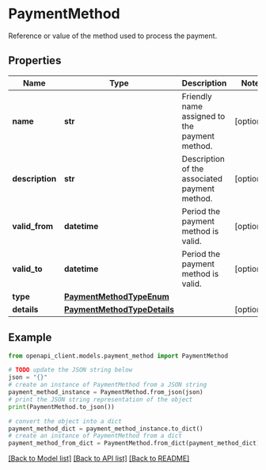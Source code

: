 # PaymentMethod

Reference or value of the method used to process the payment.

## Properties

Name | Type | Description | Notes
------------ | ------------- | ------------- | -------------
**name** | **str** | Friendly name assigned to the payment method. | [optional] 
**description** | **str** | Description of the associated payment method. | [optional] 
**valid_from** | **datetime** | Period the payment method is valid. | [optional] 
**valid_to** | **datetime** | Period the payment method is valid. | [optional] 
**type** | [**PaymentMethodTypeEnum**](PaymentMethodTypeEnum.md) |  | 
**details** | [**PaymentMethodTypeDetails**](PaymentMethodTypeDetails.md) |  | [optional] 

## Example

```python
from openapi_client.models.payment_method import PaymentMethod

# TODO update the JSON string below
json = "{}"
# create an instance of PaymentMethod from a JSON string
payment_method_instance = PaymentMethod.from_json(json)
# print the JSON string representation of the object
print(PaymentMethod.to_json())

# convert the object into a dict
payment_method_dict = payment_method_instance.to_dict()
# create an instance of PaymentMethod from a dict
payment_method_from_dict = PaymentMethod.from_dict(payment_method_dict)
```
[[Back to Model list]](../README.md#documentation-for-models) [[Back to API list]](../README.md#documentation-for-api-endpoints) [[Back to README]](../README.md)


